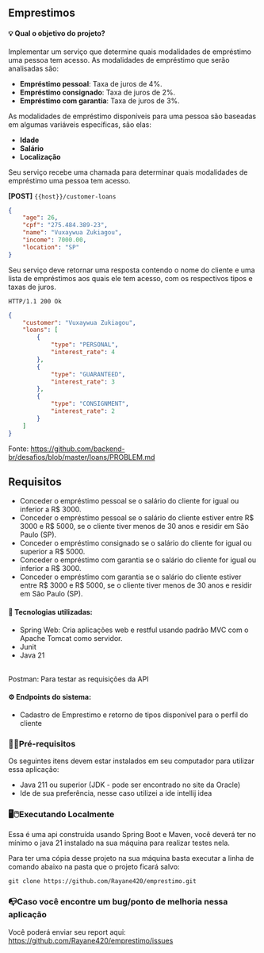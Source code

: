 ## Emprestimos

#### 💡 Qual o objetivo do projeto?
Implementar um serviço que determine quais modalidades de empréstimo uma pessoa tem acesso.
As modalidades de empréstimo que serão analisadas são:

- **Empréstimo pessoal**: Taxa de juros de 4%.
- **Empréstimo consignado**: Taxa de juros de 2%.
- **Empréstimo com garantia**: Taxa de juros de 3%.

As modalidades de empréstimo disponíveis para uma pessoa são baseadas em algumas variáveis específicas, são elas:

- **Idade**
- **Salário**
- **Localização**

Seu serviço recebe uma chamada para determinar quais modalidades de empréstimo uma pessoa tem acesso.

**[POST]** `{{host}}/customer-loans`

```json
{
    "age": 26,
    "cpf": "275.484.389-23",
    "name": "Vuxaywua Zukiagou",
    "income": 7000.00,
    "location": "SP"
}
```

Seu serviço deve retornar uma resposta contendo o nome do cliente e uma lista de empréstimos aos quais ele tem acesso,
com os respectivos tipos e taxas de juros.

```
HTTP/1.1 200 Ok
```

```json
{
    "customer": "Vuxaywua Zukiagou",
    "loans": [
        {
            "type": "PERSONAL",
            "interest_rate": 4
        },
        {
            "type": "GUARANTEED",
            "interest_rate": 3
        },
        {
            "type": "CONSIGNMENT",
            "interest_rate": 2
        }
    ]
}
```
Fonte: https://github.com/backend-br/desafios/blob/master/loans/PROBLEM.md
## Requisitos

- Conceder o empréstimo pessoal se o salário do cliente for igual ou inferior a R$ 3000.
- Conceder o empréstimo pessoal se o salário do cliente estiver entre R$ 3000 e R$ 5000, se o cliente tiver menos de 30
  anos e residir em São Paulo (SP).
- Conceder o empréstimo consignado se o salário do cliente for igual ou superior a R$ 5000.
- Conceder o empréstimo com garantia se o salário do cliente for igual ou inferior a R$ 3000.
- Conceder o empréstimo com garantia se o salário do cliente estiver entre R$ 3000 e R$ 5000, se o cliente tiver
  menos de 30 anos e residir em São Paulo (SP).


#### 🤖 Tecnologias utilizadas:
<ul>
  <li>Spring Web: Cria aplicações web e restful usando padrão MVC com o Apache Tomcat como servidor. </li>
  <li>Junit</li>
  <li>Java 21 </li>
</ul> 
<br>
Postman: Para testar as requisições da API

#### ⚙️ Endpoints do sistema:
<ul>
  <li>Cadastro de Emprestimo e retorno de tipos disponível para o perfil do cliente </li>
</ul>


### 🚨🔧Pré-requisitos 
Os seguintes itens devem estar instalados em seu computador para utilizar essa aplicação:
- Java 211 ou superior (JDK - pode ser encontrado no site da Oracle)
- Ide de sua preferência, nesse caso utilizei a ide intellij idea

### 🖥️🖱️Executando Localmente
Essa é uma api construída usando Spring Boot e Maven, você deverá ter no mínimo o java 21 instalado na sua máquina para realizar testes nela.

Para ter uma cópia desse projeto na sua máquina basta executar a linha de comando abaixo na pasta que o projeto ficará salvo:

```
git clone https://github.com/Rayane420/emprestimo.git
```

### 📭Caso você encontre um bug/ponto de melhoria nessa aplicação

Você poderá enviar seu report aqui: https://github.com/Rayane420/emprestimo/issues
